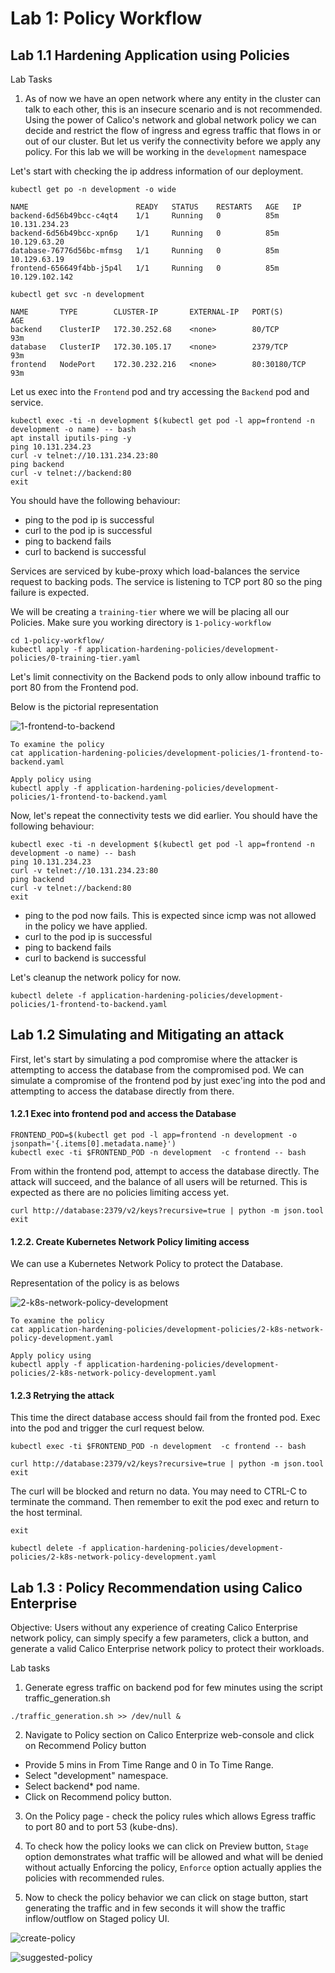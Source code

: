 # Lab 1: Policy Workflow

## Lab 1.1 Hardening Application using Policies

Lab Tasks
1. As of now we have an open network where any entity in the cluster can talk to each other, this is an insecure scenario and is not recommended. Using the power of Calico's network and global network policy we can decide and restrict the flow of ingress and egress traffic that flows in or out of our cluster. But let us verify the connectivity before we apply any policy. For this lab we will be working in the `development` namespace

Let's start with checking the ip address information of our deployment.
```
kubectl get po -n development -o wide

NAME                        READY   STATUS    RESTARTS   AGE   IP
backend-6d56b49bcc-c4qt4    1/1     Running   0          85m   10.131.234.23
backend-6d56b49bcc-xpn6p    1/1     Running   0          85m   10.129.63.20
database-76776d56bc-mfmsg   1/1     Running   0          85m   10.129.63.19
frontend-656649f4bb-j5p4l   1/1     Running   0          85m   10.129.102.142

```

```
kubectl get svc -n development

NAME       TYPE        CLUSTER-IP       EXTERNAL-IP   PORT(S)        AGE
backend    ClusterIP   172.30.252.68    <none>        80/TCP         93m
database   ClusterIP   172.30.105.17    <none>        2379/TCP       93m
frontend   NodePort    172.30.232.216   <none>        80:30180/TCP   93m
```

Let us exec into the `Frontend` pod and try accessing the `Backend` pod and service. 
```
kubectl exec -ti -n development $(kubectl get pod -l app=frontend -n development -o name) -- bash
apt install iputils-ping -y
ping 10.131.234.23
curl -v telnet://10.131.234.23:80
ping backend
curl -v telnet://backend:80
exit
```
You should have the following behaviour:
* ping to the pod ip is successful
* curl to the pod ip is successful
* ping to backend fails
* curl to backend is successful

Services are  serviced  by kube-proxy which load-balances the service request to backing pods. The service is listening to TCP port 80 so the ping failure is expected.

We will be creating a `training-tier` where we will be placing all our Policies. Make sure you working directory is `1-policy-workflow`
```
cd 1-policy-workflow/
kubectl apply -f application-hardening-policies/development-policies/0-training-tier.yaml
```


Let's limit connectivity on the Backend pods to only allow inbound traffic to port 80 from the Frontend pod.

Below is the pictorial representation

![1-frontend-to-backend](img/1-frontend-to-backend.png)

```
To examine the policy
cat application-hardening-policies/development-policies/1-frontend-to-backend.yaml

Apply policy using
kubectl apply -f application-hardening-policies/development-policies/1-frontend-to-backend.yaml
```

Now, let's repeat the connectivity tests we did earlier.
You should have the following behaviour:

```
kubectl exec -ti -n development $(kubectl get pod -l app=frontend -n development -o name) -- bash
ping 10.131.234.23
curl -v telnet://10.131.234.23:80
ping backend
curl -v telnet://backend:80
exit
```


* ping to the pod now fails. This is expected since icmp was not allowed in the policy we have applied.
* curl to the pod ip is successful
* ping to backend fails
* curl to backend is successful

Let's cleanup the network policy for now.

```
kubectl delete -f application-hardening-policies/development-policies/1-frontend-to-backend.yaml
```

## Lab 1.2 Simulating and Mitigating an attack

First, let's start by simulating a pod compromise where the attacker is attempting to access the database from the compromised pod. We can simulate a compromise of the frontend pod by just exec'ing into the pod and attempting to access the database directly from there.

#### 1.2.1 Exec into frontend pod and access the Database

```
FRONTEND_POD=$(kubectl get pod -l app=frontend -n development -o jsonpath='{.items[0].metadata.name}')
kubectl exec -ti $FRONTEND_POD -n development  -c frontend -- bash
```

From within the frontend pod, attempt to access the database directly. The attack will succeed, and the balance of all users will be returned. This is expected as there are no policies limiting access yet.

```
curl http://database:2379/v2/keys?recursive=true | python -m json.tool
exit
```

#### 1.2.2. Create Kubernetes Network Policy limiting access

We can use a Kubernetes Network Policy to protect the Database.

Representation of the policy is as belows

![2-k8s-network-policy-development](img/2-k8s-network-policy-development.png)


```
To examine the policy
cat application-hardening-policies/development-policies/2-k8s-network-policy-development.yaml

Apply policy using
kubectl apply -f application-hardening-policies/development-policies/2-k8s-network-policy-development.yaml
```

#### 1.2.3 Retrying the attack

This time the direct database access should fail from the fronted pod. Exec into the pod and trigger the curl request below.

```
kubectl exec -ti $FRONTEND_POD -n development  -c frontend -- bash
```

```
curl http://database:2379/v2/keys?recursive=true | python -m json.tool
exit
```
The curl will be blocked and return no data.  You may need to CTRL-C to terminate the command.  Then remember to exit the pod exec and return to the host terminal.
```
exit
```

```
kubectl delete -f application-hardening-policies/development-policies/2-k8s-network-policy-development.yaml
```

## Lab 1.3 : Policy Recommendation using Calico Enterprise
Objective: Users without any experience of creating Calico Enterprise network policy, can simply specify a few parameters, click a button, and generate a valid Calico Enterprise network policy to protect their workloads.

Lab tasks

1. Generate egress traffic on backend pod for few minutes using the script traffic_generation.sh
```
./traffic_generation.sh >> /dev/null &
```


2. Navigate to Policy section on Calico Enterprize web-console and click on Recommend Policy button
- Provide 5 mins in From Time Range and 0 in To Time Range.
- Select "development" namespace.
- Select backend* pod name.
- Click on Recommend policy button.


3. On the Policy page - check the policy rules which allows Egress traffic to port 80 and to port 53 (kube-dns).


4. To check how the policy looks we can click on Preview button, `Stage` option demonstrates what traffic will be allowed and what will be denied without actually Enforcing the policy, `Enforce` option actually applies the policies with recommended rules.



5. Now to check the policy behavior we can click on stage button, start generating the traffic and in few seconds it will show the traffic inflow/outflow on Staged policy UI.


![create-policy](img/create-policy.png)


![suggested-policy](img/suggested-policy.png)

